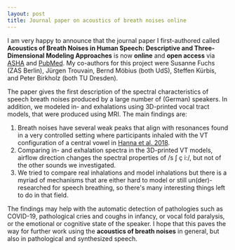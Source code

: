 ```yaml
---
layout: post
title: Journal paper on acoustics of breath noises online
---
```


I am very happy to announce that the journal paper I first-authored called **Acoustics of Breath Noises in Human Speech: Descriptive and Three-Dimensional Modeling Approaches** is now **online** and **open access** via [ASHA](https://pubs.asha.org/doi/10.1044/2023_JSLHR-23-00112) and [PubMed](https://pubmed.ncbi.nlm.nih.gov/37971432/).
My co-authors for this project were Susanne Fuchs (ZAS Berlin), Jürgen Trouvain, Bernd Möbius (both UdS), Steffen Kürbis, and Peter Birkholz (both TU Dresden).

The paper gives the first description of the spectral characteristics of speech breath noises produced by a large number of (German) speakers.
In addition, we modeled in- and exhalations using 3D-printed vocal tract models, that were produced using MRI.
The main findings are:
<ol>
  <li>Breath noises have several weak peaks that align with resonances found in a very controlled setting where participants inhaled with the VT configuration of a central vowel in <a href="https://doi.org/10.1121/1.5033330" title="Hanna2018">Hanna et al. 2018</a>.</li>
    <li>Comparing in- and exhalation spectra in the 3D-printed VT models, airflow direction changes the spectral properties of /s ʃ ç i:/, but not of the other sounds we investigated.</li>
  <li>We tried to compare real inhalations and model inhalations but there is a myriad of mechanisms that are either hard to model or still un(der)-researched for speech breathing, so there's many interesting things left to do in that field.</li>
</ol>

The findings may help with the automatic detection of pathologies such as COVID-19, pathological cries and coughs in infancy, or vocal fold paralysis, or the emotional or cognitive state of the speaker.
I hope that this paves the way for further work using the **acoustics of breath noises** in general, but also in pathological and synthesized speech.
